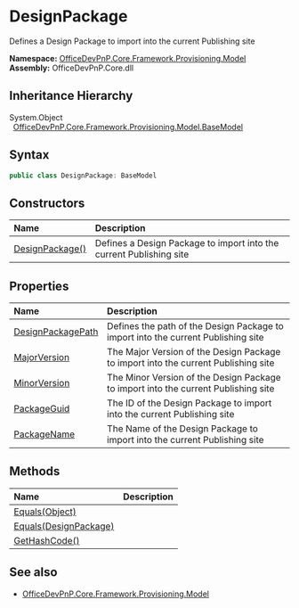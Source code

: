 # DesignPackage
 Defines a Design Package to import into the current Publishing site   

**Namespace:** [OfficeDevPnP.Core.Framework.Provisioning.Model](OfficeDevPnP.Core.Framework.Provisioning.Model.md)  
**Assembly:** OfficeDevPnP.Core.dll  
## Inheritance Hierarchy
System.Object  
&ensp;[OfficeDevPnP.Core.Framework.Provisioning.Model.BaseModel](OfficeDevPnP.Core.Framework.Provisioning.Model.BaseModel.md)  
## Syntax
```C#
public class DesignPackage: BaseModel
```
## Constructors
|**Name**|**Description**|
|:-----|:-----|
| [DesignPackage()](OfficeDevPnP.Core.Framework.Provisioning.Model.DesignPackage.ctor1.md) |  Defines a Design Package to import into the current Publishing site 
## Properties
|**Name**|**Description**|
|:-----|:-----|
| [DesignPackagePath](OfficeDevPnP.Core.Framework.Provisioning.Model.DesignPackage.DesignPackagePath.md) | Defines the path of the Design Package to import into the current Publishing site
| [MajorVersion](OfficeDevPnP.Core.Framework.Provisioning.Model.DesignPackage.MajorVersion.md) | The Major Version of the Design Package to import into the current Publishing site
| [MinorVersion](OfficeDevPnP.Core.Framework.Provisioning.Model.DesignPackage.MinorVersion.md) | The Minor Version of the Design Package to import into the current Publishing site
| [PackageGuid](OfficeDevPnP.Core.Framework.Provisioning.Model.DesignPackage.PackageGuid.md) | The ID of the Design Package to import into the current Publishing site
| [PackageName](OfficeDevPnP.Core.Framework.Provisioning.Model.DesignPackage.PackageName.md) | The Name of the Design Package to import into the current Publishing site
## Methods
|**Name**|**Description**|
|:-----|:-----|
| [Equals(Object)](OfficeDevPnP.Core.Framework.Provisioning.Model.DesignPackage.3520ddbb.md) | 
| [Equals(DesignPackage)](OfficeDevPnP.Core.Framework.Provisioning.Model.DesignPackage.7760e741.md) | 
| [GetHashCode()](OfficeDevPnP.Core.Framework.Provisioning.Model.DesignPackage.1c6872bd.md) | 
## See also
- [OfficeDevPnP.Core.Framework.Provisioning.Model](OfficeDevPnP.Core.Framework.Provisioning.Model.md)
